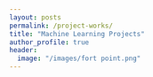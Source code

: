 ```yaml
---
layout: posts
permalink: /project-works/
title: "Machine Learning Projects"
author_profile: true
header:
  image: "/images/fort point.png"
---
```



